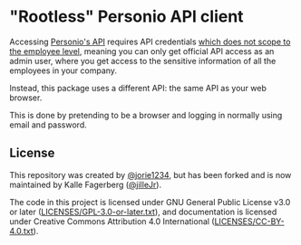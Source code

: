 <!--
SPDX-FileCopyrightText: 2023 Kalle Fagerberg

SPDX-License-Identifier: CC-BY-4.0
-->

# "Rootless" Personio API client

Accessing [Personio's API](https://developer.personio.de/docs)
requires API credentials [which does not scope to the employee level](https://developer.personio.de/discuss/634e4b08a3f8d80051c52cfe),
meaning you can only get official API access as an admin user,
where you get access to the sensitive information of all the employees in your
company.

Instead, this package uses a different API: the same API as your web browser.

This is done by pretending to be a browser and logging in normally using
email and password.

## License

This repository was created by [@jorie1234](https://github.com/jorie1234),
but has been forked and is now maintained by Kalle Fagerberg
([@jilleJr](https://github.com/jilleJr)).

The code in this project is licensed under GNU General Public License v3.0
or later ([LICENSES/GPL-3.0-or-later.txt](LICENSES/GPL-3.0-or-later.txt)),
and documentation is licensed under Creative Commons Attribution 4.0
International ([LICENSES/CC-BY-4.0.txt](LICENSES/CC-BY-4.0.txt)).
